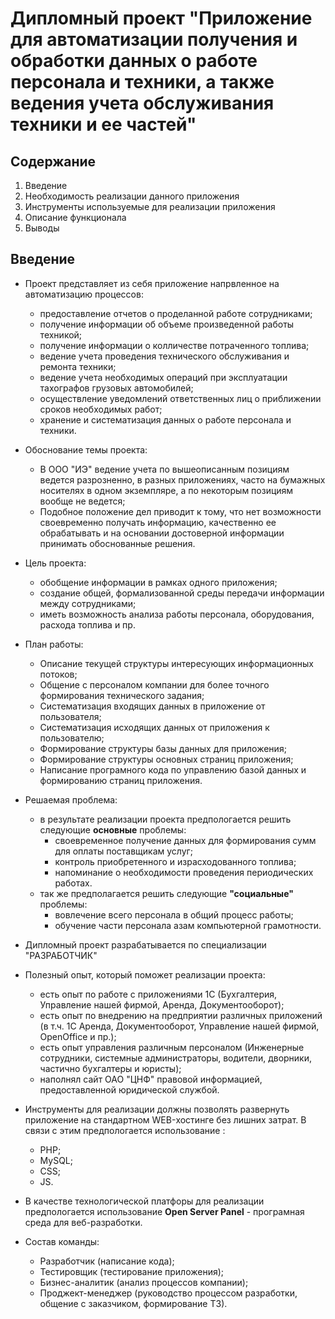 # Дипломный проект **"Приложение для автоматизации получения и обработки данных о работе персонала и техники, а также ведения учета обслуживания техники и ее частей"**

## Содержание

1. Введение
2. Необходимость реализации данного приложения
3. Инструменты используемые для реализации приложения
4. Описание функционала
5. Выводы 

## Введение

- Проект представляет из себя приложение напрвленное на автоматизацию процессов:
    - предоставление отчетов о проделанной работе сотрудниками;
    - получение информации об объеме произведенной работы техникой;
    - получение информации о колличестве потраченного топлива;
    - ведение учета проведения технического обслуживания и ремонта техники;
    - ведение учета необходимых операций при эксплуатации тахографов грузовых автомобилей;
    - осуществление уведомлений ответственных лиц о приближении сроков необходимых работ;
    - хранение и систематизация данных о работе персонала и техники.

- Обоснование темы проекта:
    - В ООО "ИЭ" ведение учета по вышеописанным позициям ведется разрозненно, в разных приложениях, часто на бумажных носителях в одном экземпляре, а по некоторым позициям вообще не ведется;
    - Подобное положение дел приводит к тому, что нет возможности своевременно получать информацию, качественно ее обрабатывать и на основании достоверной информации принимать обоснованные решения.

- Цель проекта:
    - обобщение информации в рамках одного приложения;
    - создание общей, формализованной среды передачи информации между сотрудниками;
    - иметь возможность анализа работы персонала, оборудования, расхода топлива и пр.

- План работы:
    - Описание текущей структуры интересующих информационных потоков;
    - Общение с персоналом компании для более точного формирования технического задания;
    - Систематизация входящих данных в приложение от пользователя;
    - Систематизация исходящих данных от приложения к пользователю;
    - Формирование структуры базы данных для приложения;
    - Формирование структуры основных страниц приложения;
    - Написание програмного кода по управлению базой данных и формированию страниц приложения.

- Решаемая проблема:
    - в результате реализации проекта предпологается решить следующие **основные** проблемы:
        - своевременное получение данных для формирования сумм для оплаты поставщикам услуг;
        - контроль приобретенного и израсходованного топлива;
        - напоминание о необходимости проведения периодических работах.
    - так же предполагается решить следующие **"социальные"** проблемы:
        - вовлечение всего персонала в общий процесс работы;
        - обучение части персонала азам компьютерной грамотности.

- Дипломный проект разрабатывается по специализации "РАЗРАБОТЧИК"
- Полезный опыт, который поможет реализации проекта:
    - есть опыт по работе с приложениями 1С (Бухгалтерия, Управление нашей фирмой, Аренда, Документооборот);
    - есть опыт по внедрению на предприятии различных приложений (в т.ч. 1С Аренда, Документооборот, Управление нашей фирмой, OpenOffice и пр.);
    - есть опыт управления различным персоналом (Инженерные сотрудники, системные администраторы, водители, дворники, частично бухгалтеры и юристы);
    - наполнял сайт ОАО "ЦНФ" правовой информацией, предоставленной юридической службой.

- Инструменты для реализации должны позволять развернуть приложение на стандартном WEB-хостинге без лишних затрат. В связи с этим предпологается использование :
    - PHP;
    - MySQL;
    - CSS;
    - JS.

- В качестве технологической платфоры для реализации предпологается использование **Open Server Panel** - програмная среда для веб-разработки.

- Состав команды:
    - Разработчик (написание кода);
    - Тестировщик (тестирование приложения);
    - Бизнес-аналитик (анализ процессов компании);
    - Проджект-менеджер (руководство процессом разработки, общение с заказчиком, формирование ТЗ).